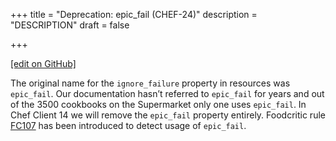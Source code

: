 +++
title = "Deprecation: epic_fail (CHEF-24)"
description = "DESCRIPTION"
draft = false




  
    
    
    
    
+++    

[\[edit on
GitHub\]](https://github.com/chef/chef-web-docs/blob/master/chef_master/source/deprecations_epic_fail.rst)

<meta name="robots" content="noindex">

The original name for the `ignore_failure` property in resources was
`epic_fail`. Our documentation hasn’t referred to `epic_fail` for years
and out of the 3500 cookbooks on the Supermarket only one uses
`epic_fail`. In Chef Client 14 we will remove the `epic_fail` property
entirely. Foodcritic rule [FC107](http://www.foodcritic.io/#FC107) has
been introduced to detect usage of `epic_fail`.
